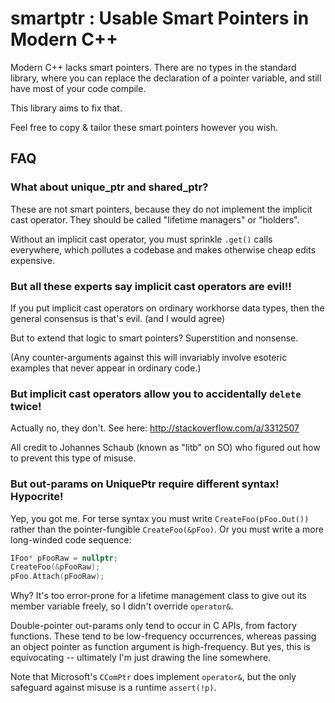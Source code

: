 # smartptr : Usable Smart Pointers in Modern C++

Modern C++ lacks smart pointers.  There are no types in the standard library,
where you can replace the declaration of a pointer variable, and still have
most of your code compile.

This library aims to fix that.

Feel free to copy & tailor these smart pointers however you wish.


## FAQ

### What about unique_ptr and shared_ptr?

These are not smart pointers, because they do not implement the implicit cast operator.
They should be called "lifetime managers" or "holders".

Without an implicit cast operator, you must sprinkle `.get()` calls everywhere, which
pollutes a codebase and makes otherwise cheap edits expensive.


### But all these experts say implicit cast operators are evil!!

If you put implicit cast operators on ordinary workhorse data types, then
the general consensus is that's evil.  (and I would agree)

But to extend that logic to smart pointers?  Superstition and nonsense.

(Any counter-arguments against this will invariably involve esoteric
examples that never appear in ordinary code.)


### But implicit cast operators allow you to accidentally `delete` twice!

Actually no, they don't.  See here: http://stackoverflow.com/a/3312507

All credit to Johannes Schaub (known as "litb" on SO)
who figured out how to prevent this type of misuse.


### But out-params on UniquePtr require different syntax!  Hypocrite!

Yep, you got me.  For terse syntax you must write `CreateFoo(pFoo.Out())`
rather than the pointer-fungible `CreateFoo(&pFoo)`.  Or you must write
a more long-winded code sequence:

```cpp
IFoo* pFooRaw = nullptr;
CreateFoo(&pFooRaw);
pFoo.Attach(pFooRaw);
```

Why?  It's too error-prone for a lifetime management class
to give out its member variable freely, so I didn't override `operator&`.

Double-pointer out-params only tend to occur in C APIs, from factory functions.
These tend to be low-frequency occurrences, whereas passing an object pointer
as function argument is high-frequency.  But yes, this is equivocating --
ultimately I'm just drawing the line somewhere.

Note that Microsoft's `CComPtr` does implement `operator&`, but the only
safeguard against misuse is a runtime `assert(!p)`.
